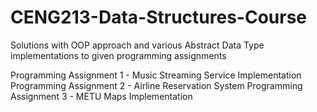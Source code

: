 # CENG213-Data-Structures-Course

Solutions with OOP approach and various Abstract Data Type implementations to given programming assignments

Programming Assignment 1 - Music Streaming Service Implementation
Programming Assignment 2 - Airline Reservation System
Programming Assignment 3 - METU Maps Implementation
